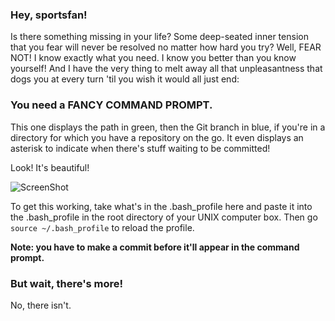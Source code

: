 ### Hey, sportsfan!

Is there something missing in your life? Some deep-seated inner tension that you fear will never be resolved no matter how hard you try? Well, FEAR NOT! I know exactly what you need. I know you better than you know yourself! And I have the very thing to melt away all that unpleasantness that dogs you at every turn 'til you wish it would all just end:

### You need a FANCY COMMAND PROMPT.

This one displays the path in green, then the Git branch in blue, if you're in a directory for which you have a repository on the go. It even displays an asterisk to indicate when there's stuff waiting to be committed!

Look! It's beautiful!

![ScreenShot](https://raw.github.com/jimbobsweeney/fancy_command_prompt/master/screenshot.png)

To get this working, take what's in the .bash_profile here and paste it into the .bash_profile in the root directory of your UNIX computer box. Then go `source ~/.bash_profile` to reload the profile.

**Note: you have to make a commit before it'll appear in the command prompt.**

### But wait, there's more!

No, there isn't.